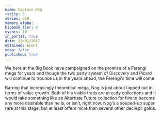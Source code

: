 ```yaml
---
name: Captain Nog
rarity: 5
series: ds9
memory_alpha:
bigbook_tier: 9
events: 10
in_portal: true
date: 23/01/2017
obtained: Event
mega: false
published: true
---
```


We here at the Big Book have campaigned on the promise of a Ferengi mega for years and though the two party system of Discovery and Picard will continue to trounce us in the years ahead, the Ferengi's time will come.

Barring that increasingly theoretical mega, Nog is just about tapped out in terms of value growth. Both of his viable traits are already collections and it would take something like an Alternate Future collection for him to become any more desirable than he is, or isn’t, right now. Nog's a souped-up super rare at this stage, but at least offers more than several other decrepit golds.
